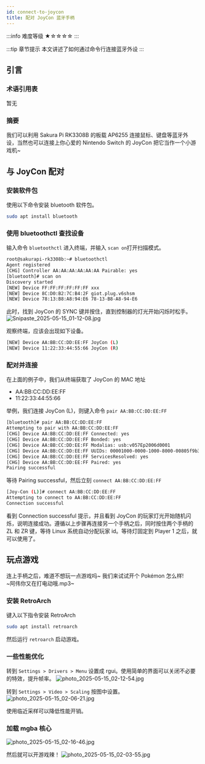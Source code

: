 ```yaml
---
id: connect-to-joycon
title: 配对 JoyCon 蓝牙手柄
---
```


:::info 难度等级 ★☆☆☆☆
:::

:::tip 章节提示
本文讲述了如何通过命令行连接蓝牙外设
:::

<!-- truncate -->

## 引言

### 术语引用表
暂无

### 摘要
我们可以利用 Sakura Pi RK3308B 的板载 AP6255 连接鼠标、键盘等蓝牙外设，当然也可以连接上你心爱的 Nintendo Switch 的 JoyCon 把它当作一个小游戏机~

## 与 JoyCon 配对

### 安装软件包
使用以下命令安装 bluetooth 软件包。
```bash
sudo apt install bluetooth
```
### 使用 bluetoothctl 查找设备
输入命令 `bluetoothctl` 进入终端，并输入 `scan on`打开扫描模式。
```bash
root@sakurapi-rk3308b:~# bluetoothctl
Agent registered
[CHG] Controller AA:AA:AA:AA:AA:AA Pairable: yes
[bluetooth]# scan on
Discovery started
[NEW] Device FF:FF:FF:FF:FF:FF xxx
[NEW] Device 8C:D0:B2:7C:B4:2F giot.plug.v6shsm
[NEW] Device 78:13:B8:A8:94:E6 78-13-B8-A8-94-E6
```

此时，找到 JoyCon 的 SYNC 键并按住，直到控制器的灯光开始闪烁时松手。  
![Snipaste_2025-05-15_01-12-08.jpg](./connect-to-joycon/Snipaste_2025-05-15_01-12-08.jpg)

观察终端，应该会出现如下设备。

```bash
[NEW] Device AA:BB:CC:DD:EE:FF JoyCon (L)
[NEW] Device 11:22:33:44:55:66 JoyCon (R)
```

### 配对并连接

在上面的例子中，我们从终端获取了 JoyCon 的 MAC 地址
- AA:BB:CC:DD:EE:FF
- 11:22:33:44:55:66

举例，我们连接 JoyCon (L)，则键入命令 `pair AA:BB:CC:DD:EE:FF`
```bash
[bluetooth]# pair AA:BB:CC:DD:EE:FF
Attempting to pair with AA:BB:CC:DD:EE:FF
[CHG] Device AA:BB:CC:DD:EE:FF Connected: yes
[CHG] Device AA:BB:CC:DD:EE:FF Bonded: yes
[CHG] Device AA:BB:CC:DD:EE:FF Modalias: usb:v057Ep2006d0001
[CHG] Device AA:BB:CC:DD:EE:FF UUIDs: 00001000-0000-1000-8000-00805f9b34fb
[CHG] Device AA:BB:CC:DD:EE:FF ServicesResolved: yes
[CHG] Device AA:BB:CC:DD:EE:FF Paired: yes
Pairing successful
```

等待 Pairing successful，然后立刻 `connect AA:BB:CC:DD:EE:FF`
```bash
[Joy-Con (L)]# connect AA:BB:CC:DD:EE:FF
Attempting to connect to AA:BB:CC:DD:EE:FF
Connection successful
```
看到 Connection successful 提示，并且看到 JoyCon 的玩家灯光开始随机闪烁，说明连接成功。遵循以上步骤再连接另一个手柄之后，同时按住两个手柄的 ZL 和 ZR 键，等待 Linux 系统自动分配玩家 id。等待灯固定到 Player 1 之后，就可以使用了。

## 玩点游戏
连上手柄之后，难道不想玩一点游戏吗~ 我们来试试开个 Pokémon 怎么样!  
~阿伟你又在打电动哦.mp3~

### 安装 RetroArch
键入以下指令安装 RetroArch
```bash
sudo apt install retroarch
```
然后运行 `retroarch` 启动游戏。

### 一些性能优化

转到 `Settings > Drivers > Menu` 设置成 rgui。使用简单的界面可以关闭不必要的特效，提升帧率。
![photo_2025-05-15_02-12-54.jpg](./connect-to-joycon/photo_2025-05-15_02-12-54.jpg)

转到 `Settings > Video > Scaling` 按图中设置。
![photo_2025-05-15_02-06-21.jpg](./connect-to-joycon/photo_2025-05-15_02-06-21.jpg)

使用临近采样可以降低性能开销。

### 加载 mgba 核心
![photo_2025-05-15_02-16-46.jpg](./connect-to-joycon/photo_2025-05-15_02-16-46.jpg)

然后就可以开游戏辣！
![photo_2025-05-15_02-03-55.jpg](./connect-to-joycon/photo_2025-05-15_02-03-55.jpg)
